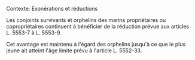 Contexte: Exonérations et réductions

Les conjoints survivants et orphelins des marins propriétaires ou copropriétaires continuent à bénéficier de la réduction prévue aux articles L. 5553-7 à L. 5553-9.

Cet avantage est maintenu à l'égard des orphelins jusqu'à ce que le plus jeune ait atteint l'âge limite prévu à l'article L. 5552-33.
